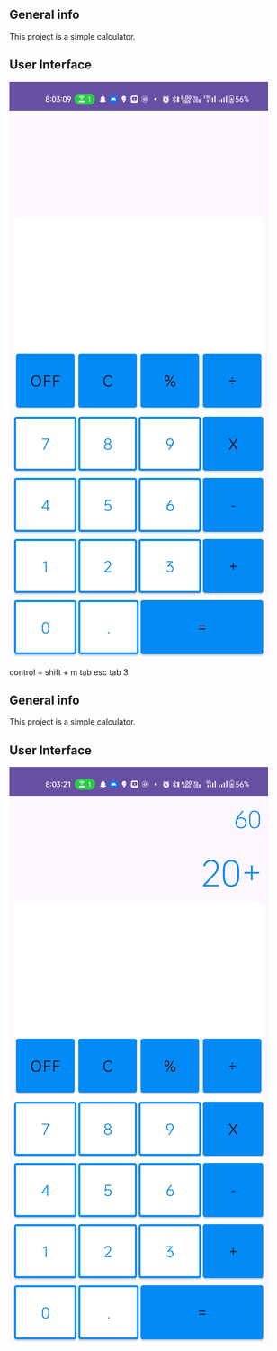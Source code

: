 ## General info
This project is a simple calculator.

## User Interface 
![Calculator UI](https://github.com/sujalvaja/simple-calculator/blob/main/cal1.jpg)

control + shift + m
tab esc tab
3
## General info
This project is a simple calculator.

## User Interface 
![Calculator UI](https://github.com/sujalvaja/simple-calculator/blob/main/cal.jpg)
